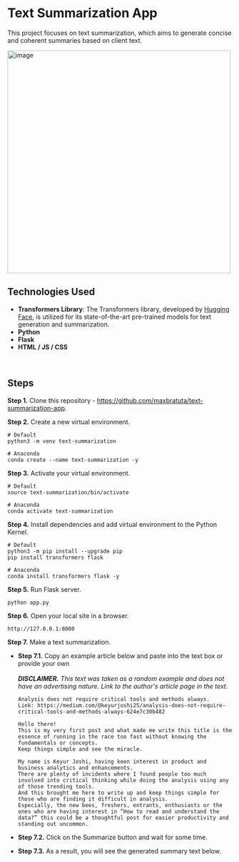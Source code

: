 # Text Summarization App

This project focuses on text summarization, which aims to generate concise and coherent summaries based on client text.

<img height="500" alt="image" src="https://github.com/maxbratuta/text-summarization-app/assets/45269875/12f79448-6d47-48b2-b820-c63dba17da8a">

<br />

## Technologies Used
* **Transformers Library**: The Transformers library, developed by [Hugging Face](https://huggingface.co/transformers/v4.10.1/task_summary.html#summarization), is utilized for its state-of-the-art pre-trained models for text generation and summarization.
* **Python**
* **Flask**
* **HTML / JS / CSS**

<br />

## Steps

**Step 1.** Clone this repository - https://github.com/maxbratuta/text-summarization-app.

**Step 2.** Create a new virtual environment.

```
# Default
python3 -m venv text-summarization

# Anaconda
conda create --name text-summarization -y
```

**Step 3.** Activate your virtual environment.

```
# Default
source text-summarization/bin/activate 

# Anaconda
conda activate text-summarization
```

**Step 4.** Install dependencies and add virtual environment to the Python Kernel.

```
# Default
python3 -m pip install --upgrade pip
pip install transformers flask

# Anaconda
conda install transformers flask -y
```

**Step 5.** Run Flask server.
```
python app.py
```

**Step 6.** Open your local site in a browser.
```
http://127.0.0.1:8000
```

**Step 7.** Make a text summarization.
- **Step 7.1.** Copy an example article below and paste into the text box or provide your own
    <br /><br />
    ****DISCLAIMER.*** This text was taken as a random example and does not have an advertising nature. Link to the author's article page in the text.*
    
    ```
    Analysis does not require critical tools and methods always.
    Link: https://medium.com/@keyurjoshi25/analysis-does-not-require-critical-tools-and-methods-always-624e7c30b482
    
    Hello there! 
    This is my very first post and what made me write this title is the essence of running in the race too fast without knowing the fundamentals or concepts. 
    Keep things simple and see the miracle.
    
    My name is Keyur Joshi, having keen interest in product and business analytics and enhancements. 
    There are plenty of incidents where I found people too much involved into critical thinking while doing the analysis using any of those trending tools. 
    And this brought me here to write up and keep things simple for those who are finding it difficult in analysis. 
    Especially, the new bees, freshers, entrants, enthusiasts or the ones who are having interest in “How to read and understand the data?” this could be a thoughtful post for easier productivity and standing out uncommon.
    ```

- **Step 7.2.** Click on the Summarize button and wait for some time.
- **Step 7.3.** As a result, you will see the generated summary text below.
